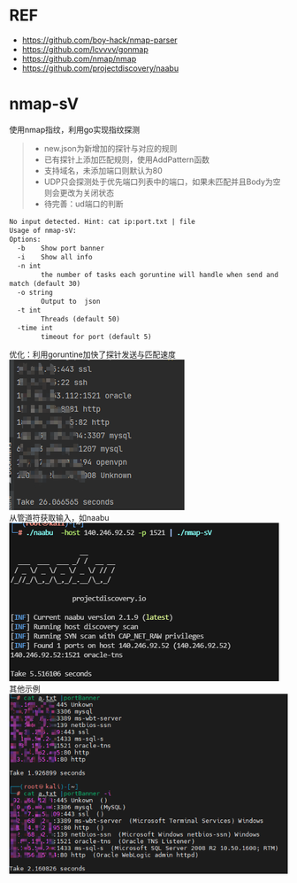 # REF
- https://github.com/boy-hack/nmap-parser  
- https://github.com/lcvvvv/gonmap
- https://github.com/nmap/nmap
- https://github.com/projectdiscovery/naabu

# nmap-sV
使用nmap指纹，利用go实现指纹探测
>- new.json为新增加的探针与对应的规则
>- 已有探针上添加匹配规则，使用AddPattern函数
>- 支持域名，未添加端口则默认为80
>- UDP只会探测处于优先端口列表中的端口，如果未匹配并且Body为空则会更改为关闭状态
>- 待完善：ud端口的判断
```
No input detected. Hint: cat ip:port.txt | file
Usage of nmap-sV:
Options:
  -b    Show port banner
  -i    Show all info
  -n int
        the number of tasks each goruntine will handle when send and match (default 30)
  -o string
        Output to  json
  -t int
        Threads (default 50)
  -time int
        timeout for port (default 5)

```
优化：利用goruntine加快了探针发送与匹配速度  
![img.png](img/img33.png)  
从管道符获取输入，如naabu   
![img.png](img/img.png)  
其他示例  
![image](img/example.png)  
